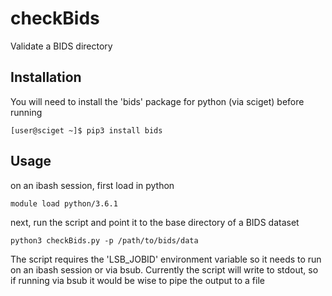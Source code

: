 # checkBids
Validate a BIDS directory

## Installation
You will need to install the 'bids' package for python (via sciget) before running
```
[user@sciget ~]$ pip3 install bids
```

## Usage
on an ibash session, first load in python
```
module load python/3.6.1
```
next, run the script and point it to the base directory of a BIDS dataset
```
python3 checkBids.py -p /path/to/bids/data
```
The script requires the 'LSB_JOBID' environment variable so it needs to run on an ibash session or via bsub. Currently the script will write to stdout, so if running via bsub it would be wise to pipe the output to a file
